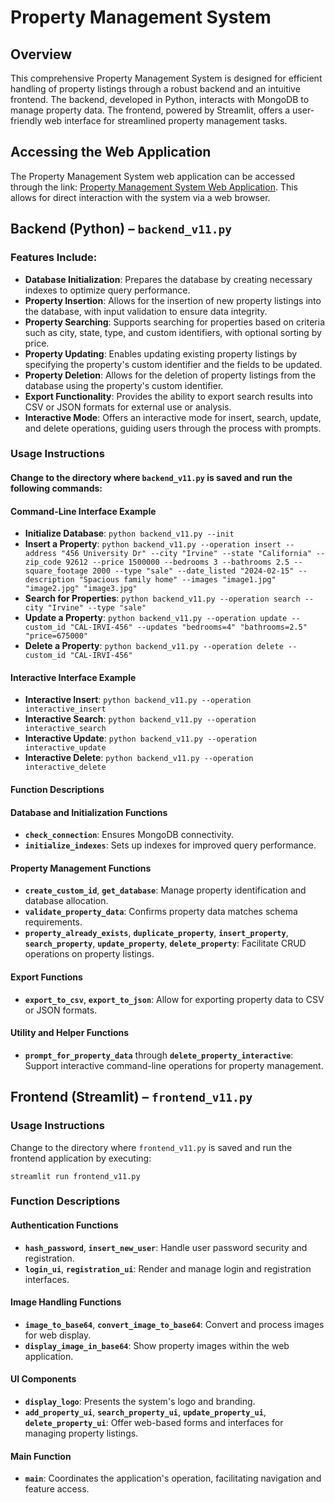 # Property Management System

## Overview

This comprehensive Property Management System is designed for efficient handling of property listings through a robust backend and an intuitive frontend. The backend, developed in Python, interacts with MongoDB to manage property data. The frontend, powered by Streamlit, offers a user-friendly web interface for streamlined property management tasks.

## Accessing the Web Application

The Property Management System web application can be accessed through the link: [Property Management System Web Application](https://dsci551databasemanagementsystem-nirmcetzdi6hfzvhucgswj.streamlit.app/). This allows for direct interaction with the system via a web browser.

## Backend (Python) – `backend_v11.py`

### Features Include:

- **Database Initialization**: Prepares the database by creating necessary indexes to optimize query performance.
- **Property Insertion**: Allows for the insertion of new property listings into the database, with input validation to ensure data integrity.
- **Property Searching**: Supports searching for properties based on criteria such as city, state, type, and custom identifiers, with optional sorting by price.
- **Property Updating**: Enables updating existing property listings by specifying the property's custom identifier and the fields to be updated.
- **Property Deletion**: Allows for the deletion of property listings from the database using the property's custom identifier.
- **Export Functionality**: Provides the ability to export search results into CSV or JSON formats for external use or analysis.
- **Interactive Mode**: Offers an interactive mode for insert, search, update, and delete operations, guiding users through the process with prompts.

### Usage Instructions
#### Change to the directory where `backend_v11.py` is saved and run the following commands:

#### Command-Line Interface Example
- **Initialize Database**: `python backend_v11.py --init`
- **Insert a Property**: `python backend_v11.py --operation insert --address "456 University Dr" --city "Irvine" --state "California" --zip_code 92612 --price 1500000 --bedrooms 3 --bathrooms 2.5 --square_footage 2000 --type "sale" --date_listed "2024-02-15" --description "Spacious family home" --images "image1.jpg" "image2.jpg" "image3.jpg"`
- **Search for Properties**: `python backend_v11.py --operation search --city "Irvine" --type "sale"`
- **Update a Property**: `python backend_v11.py --operation update --custom_id "CAL-IRVI-456" --updates "bedrooms=4" "bathrooms=2.5" "price=675000"`
- **Delete a Property**: `python backend_v11.py --operation delete --custom_id "CAL-IRVI-456"`

#### Interactive Interface Example

- **Interactive Insert**: `python backend_v11.py --operation interactive_insert`
- **Interactive Search**: `python backend_v11.py --operation interactive_search`
- **Interactive Update**: `python backend_v11.py --operation interactive_update`
- **Interactive Delete**: `python backend_v11.py --operation interactive_delete`

#### Function Descriptions

#### Database and Initialization Functions
- **`check_connection`**: Ensures MongoDB connectivity.
- **`initialize_indexes`**: Sets up indexes for improved query performance.

#### Property Management Functions
- **`create_custom_id`**, **`get_database`**: Manage property identification and database allocation.
- **`validate_property_data`**: Confirms property data matches schema requirements.
- **`property_already_exists`**, **`duplicate_property`**, **`insert_property`**, **`search_property`**, **`update_property`**, **`delete_property`**: Facilitate CRUD operations on property listings.

#### Export Functions
- **`export_to_csv`**, **`export_to_json`**: Allow for exporting property data to CSV or JSON formats.

#### Utility and Helper Functions
- **`prompt_for_property_data`** through **`delete_property_interactive`**: Support interactive command-line operations for property management.

## Frontend (Streamlit) – `frontend_v11.py`

### Usage Instructions

Change to the directory where `frontend_v11.py` is saved and run the frontend application by executing:

`streamlit run frontend_v11.py`

### Function Descriptions

#### Authentication Functions
- **`hash_password`**, **`insert_new_user`**: Handle user password security and registration.
- **`login_ui`**, **`registration_ui`**: Render and manage login and registration interfaces.

#### Image Handling Functions
- **`image_to_base64`**, **`convert_image_to_base64`**: Convert and process images for web display.
- **`display_image_in_base64`**: Show property images within the web application.

#### UI Components
- **`display_logo`**: Presents the system's logo and branding.
- **`add_property_ui`**, **`search_property_ui`**, **`update_property_ui`**, **`delete_property_ui`**: Offer web-based forms and interfaces for managing property listings.

#### Main Function
- **`main`**: Coordinates the application's operation, facilitating navigation and feature access.
